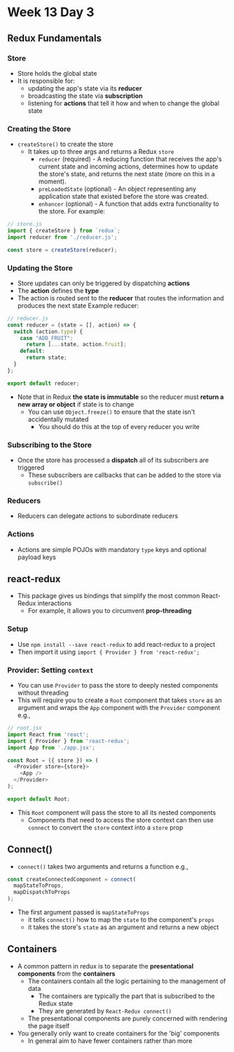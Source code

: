 # Week 13 Day 3
## Redux Fundamentals

### Store
- Store holds the global state
- It is responsible for:
  - updating the app's state via its **reducer**
  - broadcasting the state via **subscription**
  - listening for **actions** that tell it how and when to change the global state
### Creating the Store
- `createStore()` to create the store
  - It takes up to three args and returns a Redux `store`
	- `reducer` (required) - A reducing function that receives the app's current state and incoming actions, determines how to update the store's state, and returns the next state (more on this in a moment).
    - `preLoadedState` (optional) - An object representing any application state that existed before the store was created.
    - `enhancer` (optional) - A function that adds extra functionality to the store.
For example:
```javascript
// store.js
import { createStore } from `redux`;
import reducer from './reducer.js';

const store = createStore(reducer);
```
### Updating the Store
- Store updates can only be triggered by dispatching **actions**
- The **action** defines the **type**
- The action is routed sent to the **reducer** that routes the information and produces the next state
Example reducer:
```javascript
// reducer.js
const reducer = (state = [], action) => {
  switch (action.type) {
    case "ADD_FRUIT":
      return [...state, action.fruit];
    default:
      return state;
  }
};

export default reducer;
```
- Note that in Redux **the state is immutable** so the reducer must **return a new array or object** if state is to change
  - You can use `Object.freeze()` to ensure that the state isn't accidentally mutated
	- You should do this at the top of every reducer you write
### Subscribing to the Store
- Once the store has processed a **dispatch** all of its subscribers are triggered
  - These subscribers are callbacks that can be added to the store via `subscribe()`
### Reducers
- Reducers can delegate actions to subordinate reducers
### Actions
- Actions are simple POJOs with mandatory `type` keys and optional payload keys
## react-redux
- This package gives us bindings that simplify the most common React-Redux interactions
  - For example, it allows you to circumvent **prop-threading** 
### Setup
- Use `npm install --save react-redux` to add react-redux to a project
- Then import it using `import { Provider } from 'react-redux';`
### Provider: Setting `context`
- You can use `Provider` to pass the store to deeply nested components without threading
- This will require you to create a `Root` component that takes `store` as an argument and wraps the `App` component with the `Provider` component
e.g.,
```javascript
// root.jsx
import React from 'react';
import { Provider } from 'react-redux';
import App from './app.jsx';

const Root = ({ store }) => (
  <Provider store={store}>
    <App />
  </Provider>
);

export default Root;
```
- This `Root` component will pass the store to all its nested components
  - Components that need to access the store context can then use `connect` to convert the `store` context into a `store` prop
## Connect()
- `connect()` takes two arguments and returns a function
e.g.,
```javascript
const createConnectedComponent = connect(
  mapStateToProps,
  mapDispatchToProps
);
```
- The first argument passed is `mapStateToProps`
  - it tells `connect()` how to map the `state` to the component's `props`
  - it takes the store's `state` as an argument and returns a new object
## Containers
- A common pattern in redux is to separate the **presentational components** from the **containers**
  - The containers contain all the logic pertaining to the management of data
	- The containers are typically the part that is subscribed to the Redux state
	- They are generated by `React-Redux connect()`
  - The presentational components are purely concerned with rendering the page itself
- You generally only want to create containers for the 'big' components
  - In general aim to have fewer containers rather than more
